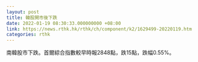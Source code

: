 ```yaml
---
layout: post
title: 韓股開市後下跌
date: 2022-01-19 08:30:33.000000000 +08:00
link: https://news.rthk.hk/rthk/ch/component/k2/1629499-20220119.htm
categories: rthk
---
```


南韓股市下跌。首爾綜合指數較早時報2848點，跌15點，跌幅0.55%。
